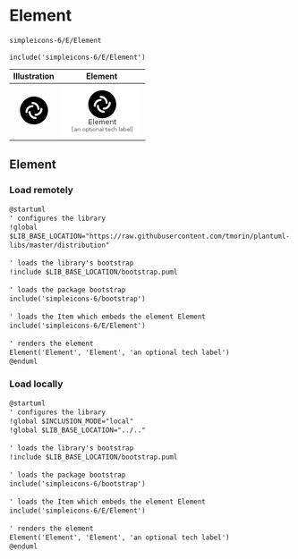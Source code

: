 # Element


```text
simpleicons-6/E/Element
```

```text
include('simpleicons-6/E/Element')
```



| Illustration | Element |
| :---: | :---: |
| ![illustration for Illustration](../../simpleicons-6/E/Element.png) | ![illustration for Element](../../simpleicons-6/E/Element.Local.png) |




## Element

### Load remotely
```plantuml
@startuml
' configures the library
!global $LIB_BASE_LOCATION="https://raw.githubusercontent.com/tmorin/plantuml-libs/master/distribution"

' loads the library's bootstrap
!include $LIB_BASE_LOCATION/bootstrap.puml

' loads the package bootstrap
include('simpleicons-6/bootstrap')

' loads the Item which embeds the element Element
include('simpleicons-6/E/Element')

' renders the element
Element('Element', 'Element', 'an optional tech label')
@enduml
```

### Load locally
```plantuml
@startuml
' configures the library
!global $INCLUSION_MODE="local"
!global $LIB_BASE_LOCATION="../.."

' loads the library's bootstrap
!include $LIB_BASE_LOCATION/bootstrap.puml

' loads the package bootstrap
include('simpleicons-6/bootstrap')

' loads the Item which embeds the element Element
include('simpleicons-6/E/Element')

' renders the element
Element('Element', 'Element', 'an optional tech label')
@enduml
```


